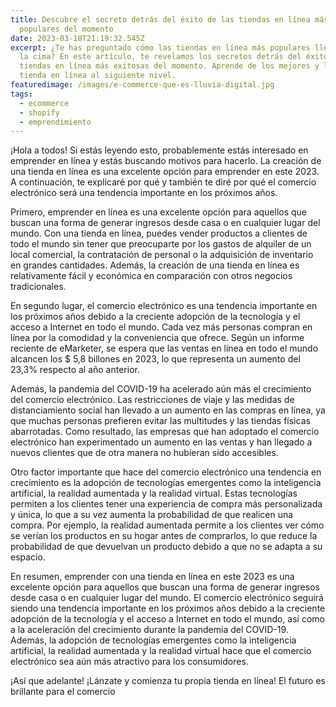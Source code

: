 ```yaml
---
title: Descubre el secreto detrás del éxito de las tiendas en línea más
  populares del momento
date: 2023-03-18T21:19:32.545Z
excerpt: ¿Te has preguntado cómo las tiendas en línea más populares llegaron a
  la cima? En este artículo, te revelamos los secretos detrás del éxito de las
  tiendas en línea más exitosas del momento. Aprende de los mejores y lleva tu
  tienda en línea al siguiente nivel.
featuredimage: /images/e-commerce-que-es-lluvia-digital.jpg
tags:
  - ecommerce
  - shopify
  - emprendimiento
---
```

¡Hola a todos! Si estás leyendo esto, probablemente estás interesado en emprender en línea y estás buscando motivos para hacerlo. La creación de una tienda en línea es una excelente opción para emprender en este 2023. A continuación, te explicaré por qué y también te diré por qué el comercio electrónico será una tendencia importante en los próximos años.

Primero, emprender en línea es una excelente opción para aquellos que buscan una forma de generar ingresos desde casa o en cualquier lugar del mundo. Con una tienda en línea, puedes vender productos a clientes de todo el mundo sin tener que preocuparte por los gastos de alquiler de un local comercial, la contratación de personal o la adquisición de inventario en grandes cantidades. Además, la creación de una tienda en línea es relativamente fácil y económica en comparación con otros negocios tradicionales.

En segundo lugar, el comercio electrónico es una tendencia importante en los próximos años debido a la creciente adopción de la tecnología y el acceso a Internet en todo el mundo. Cada vez más personas compran en línea por la comodidad y la conveniencia que ofrece. Según un informe reciente de eMarketer, se espera que las ventas en línea en todo el mundo alcancen los $ 5,8 billones en 2023, lo que representa un aumento del 23,3% respecto al año anterior.

Además, la pandemia del COVID-19 ha acelerado aún más el crecimiento del comercio electrónico. Las restricciones de viaje y las medidas de distanciamiento social han llevado a un aumento en las compras en línea, ya que muchas personas prefieren evitar las multitudes y las tiendas físicas abarrotadas. Como resultado, las empresas que han adoptado el comercio electrónico han experimentado un aumento en las ventas y han llegado a nuevos clientes que de otra manera no hubieran sido accesibles.

Otro factor importante que hace del comercio electrónico una tendencia en crecimiento es la adopción de tecnologías emergentes como la inteligencia artificial, la realidad aumentada y la realidad virtual. Estas tecnologías permiten a los clientes tener una experiencia de compra más personalizada y única, lo que a su vez aumenta la probabilidad de que realicen una compra. Por ejemplo, la realidad aumentada permite a los clientes ver cómo se verían los productos en su hogar antes de comprarlos, lo que reduce la probabilidad de que devuelvan un producto debido a que no se adapta a su espacio.

En resumen, emprender con una tienda en línea en este 2023 es una excelente opción para aquellos que buscan una forma de generar ingresos desde casa o en cualquier lugar del mundo. El comercio electrónico seguirá siendo una tendencia importante en los próximos años debido a la creciente adopción de la tecnología y el acceso a Internet en todo el mundo, así como a la aceleración del crecimiento durante la pandemia del COVID-19. Además, la adopción de tecnologías emergentes como la inteligencia artificial, la realidad aumentada y la realidad virtual hace que el comercio electrónico sea aún más atractivo para los consumidores.

¡Así que adelante! ¡Lánzate y comienza tu propia tienda en línea! El futuro es brillante para el comercio
